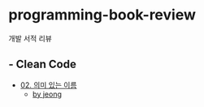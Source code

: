 # programming-book-review

개발 서적 리뷰

## - Clean Code

- [02. 의미 있는 이름](#paste-your-document-in-here)
  - [by jeong](./Clean%20Code/02.의미%20있는%20이름/02-jeong.md)
